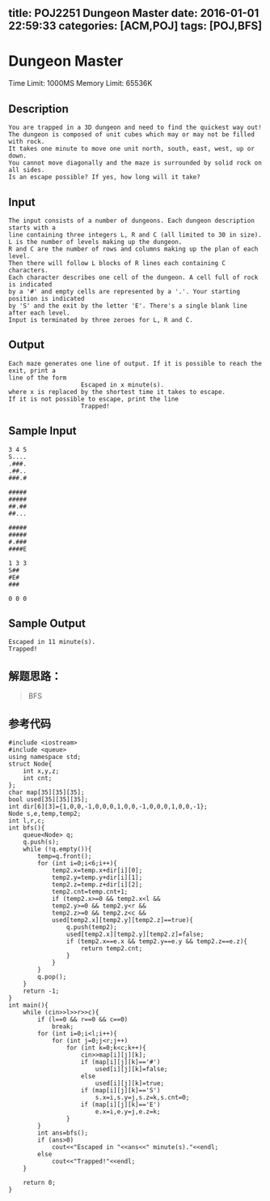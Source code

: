 title: POJ2251 Dungeon Master
date: 2016-01-01 22:59:33
categories: [ACM,POJ]
tags: [POJ,BFS]
---
# Dungeon Master

Time Limit: 1000MS		Memory Limit: 65536K

## Description

	You are trapped in a 3D dungeon and need to find the quickest way out! 
	The dungeon is composed of unit cubes which may or may not be filled with rock.
	It takes one minute to move one unit north, south, east, west, up or down. 
	You cannot move diagonally and the maze is surrounded by solid rock on all sides. 
	Is an escape possible? If yes, how long will it take? 

<!--more-->

## Input

	The input consists of a number of dungeons. Each dungeon description starts with a 
	line containing three integers L, R and C (all limited to 30 in size). 
	L is the number of levels making up the dungeon. 
	R and C are the number of rows and columns making up the plan of each level. 
	Then there will follow L blocks of R lines each containing C characters. 
	Each character describes one cell of the dungeon. A cell full of rock is indicated 
	by a '#' and empty cells are represented by a '.'. Your starting position is indicated 
	by 'S' and the exit by the letter 'E'. There's a single blank line after each level. 
	Input is terminated by three zeroes for L, R and C.

## Output

	Each maze generates one line of output. If it is possible to reach the exit, print a 
	line of the form 
						Escaped in x minute(s).
	where x is replaced by the shortest time it takes to escape. 
	If it is not possible to escape, print the line 
						Trapped!
## Sample Input

	3 4 5
	S....
	.###.
	.##..
	###.#

	#####
	#####
	##.##
	##...

	#####
	#####
	#.###
	####E

	1 3 3
	S##
	#E#
	###

	0 0 0

## Sample Output

	Escaped in 11 minute(s).
	Trapped!

## 解题思路：

>BFS

## 参考代码
```objc
#include <iostream>
#include <queue>
using namespace std;
struct Node{
	int x,y,z;
	int cnt;
};
char map[35][35][35];
bool used[35][35][35];
int dir[6][3]={1,0,0,-1,0,0,0,1,0,0,-1,0,0,0,1,0,0,-1};
Node s,e,temp,temp2;
int l,r,c;
int bfs(){
	queue<Node> q;
	q.push(s);
	while (!q.empty()){
		temp=q.front();
		for (int i=0;i<6;i++){
			temp2.x=temp.x+dir[i][0];
			temp2.y=temp.y+dir[i][1];
			temp2.z=temp.z+dir[i][2];
			temp2.cnt=temp.cnt+1;
			if (temp2.x>=0 && temp2.x<l && 
			temp2.y>=0 && temp2.y<r && 
			temp2.z>=0 && temp2.z<c && 
			used[temp2.x][temp2.y][temp2.z]==true){
				q.push(temp2);
				used[temp2.x][temp2.y][temp2.z]=false;
				if (temp2.x==e.x && temp2.y==e.y && temp2.z==e.z){
					return temp2.cnt;
				}
			}
		}
		q.pop();
	}
	return -1;
}
int main(){
	while (cin>>l>>r>>c){
		if (l==0 && r==0 && c==0)
			break;
		for (int i=0;i<l;i++){
			for (int j=0;j<r;j++)
				for (int k=0;k<c;k++){
					cin>>map[i][j][k];
					if (map[i][j][k]=='#')
						used[i][j][k]=false;
					else
						used[i][j][k]=true;
					if (map[i][j][k]=='S')
						s.x=i,s.y=j,s.z=k,s.cnt=0;
					if (map[i][j][k]=='E')
						e.x=i,e.y=j,e.z=k;
				}
		}
		int ans=bfs();
		if (ans>0)
			cout<<"Escaped in "<<ans<<" minute(s)."<<endl;
		else
			cout<<"Trapped!"<<endl;
	}
	
	return 0;
}
```
